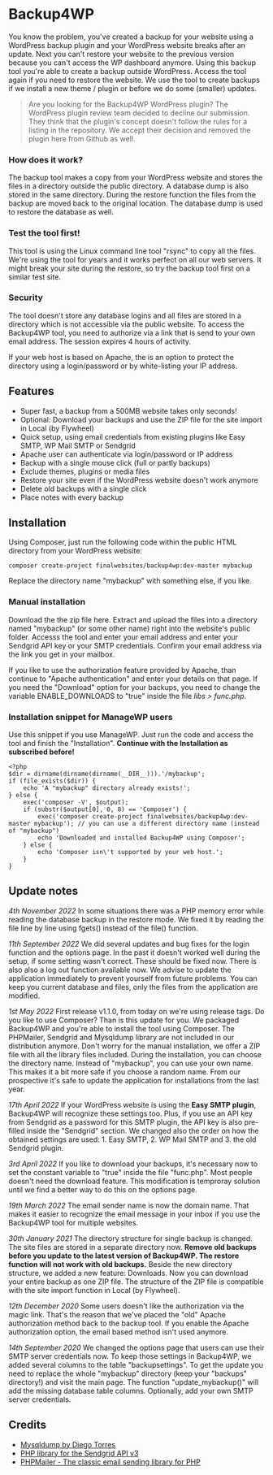 # Backup4WP

You know the problem, you've created a backup for your website using a WordPress backup plugin and your WordPress website breaks after an update. Next you can't restore your website to the previous version because you can't access the WP dashboard anymore.
Using this backup tool you're able to create a backup outside WordPress. Access the tool again if you need to restore the website. We use the tool to create backups if we install a new theme / plugin or before we do some (smaller) updates.

> Are you looking for the Backup4WP WordPress plugin? The WordPress plugin review team decided to decline our submission. They think that the plugin's concept doesn't follow the rules for a listing in the repository. We accept their decision and removed the plugin here from Github as well.

### How does it work?
The backup tool makes a copy from your WordPress website and stores the files in a directory outside the public directory. A database dump is also stored in the same directory. During the restore function the files from the backup are moved back to the original location. The database dump is used to restore the database as well.

### Test the tool first!
This tool is using the Linux command line tool "rsync" to copy all the files. We're using the tool for years and it works perfect on all our web servers. It might break your site during the restore, so try the backup tool first on a similar test site.

### Security
The tool doesn't store any database logins and all files are stored in a directory which is not accessible via the public website. To access the Backup4WP tool, you need to authorize via a link that is send to your own email address. The session expires 4 hours of activity.

If your web host is based on Apache, the is an option to protect the directory using a login/password or by white-listing your IP address.

## Features
* Super fast, a backup from a 500MB website takes only seconds!
* Optional: Download your backups and use the ZIP file for the site import in Local (by Flywheel)
* Quick setup, using email credentials from existing plugins like Easy SMTP, WP Mail SMTP or Sendgrid
* Apache user can authenticate via login/password or IP address
* Backup with a single mouse click (full or partly backups)
* Exclude themes, plugins or media files
* Restore your site even if the WordPress website doesn't work anymore
* Delete old backups with a single click
* Place notes with every backup

## Installation

Using Composer, just run the following code within the public HTML directory from your WordPress website:

```
composer create-project finalwebsites/backup4wp:dev-master mybackup
```

Replace the directory name "mybackup" with something else, if you like.

### Manual installation

Download the the zip file here. Extract and upload the files into a directory named "mybackup" (or some other name) right into the website's public folder. Accesss the tool and enter your email address and enter your Sendgrid API key or your SMTP credentials. Confirm your email address via the link you get in your mailbox.

If you like to use the authorization feature provided by Apache, than continue to "Apache authentication" and enter your details on that page. If you need the "Download" option for your backups, you need to change the variable ENABLE_DOWNLOADS to "true" inside the file *libs > func.php*.

### Installation snippet for ManageWP users

Use this snippet if you use ManageWP. Just run the code and access the tool and finish the "Installation". **Continue with the Installation as subscribed before!**

    <?php
    $dir = dirname(dirname(dirname(__DIR__))).'/mybackup';
    if (file_exists($dir)) {
    	echo 'A "mybackup" directory already exists!';
    } else {
        exec('composer -V', $output);
        if (substr($output[0], 0, 8) == 'Composer') {
    		exec('composer create-project finalwebsites/backup4wp:dev-master mybackup'); // you can use a different directory name (instead of "mybackup")
            echo 'Downloaded and installed Backup4WP using Composer';
    	} else {
    		echo 'Composer isn\'t supported by your web host.';
    	}
    }


## Update notes

*4th November 2022*
In some situations there was a PHP memory error while reading the database backup in the restore mode. We fixed it by reading the file line by line using fgets() instead of the file() function.

*11th September 2022*
We did several updates and bug fixes for the login function and the options page. In the past it doesn't worked well during the setup, if some setting wasn't correct. These should be fixed now. There is also also a log out function available now. We advise to update the application immediately to prevent yourself from future problems. You can keep you current database and files, only the files from the application are modified.

*1st May 2022*
First release v1.1.0, from today on we're using release tags. Do you like to use Composer? Than is this update for you. We packaged Backup4WP and you're able to install the tool using Composer. The PHPMailer, Sendgrid and Mysqldump library are not included in our distribution anymore. Don't worry for the manual installation, we offer a ZIP file with all the library files included. During the installation, you can choose the directory name. Instead of "mybackup", you can use your own name. This makes it a bit more safe if you choose a random name. From our prospective it's safe to update the application for  installations from the last year.

*17th April 2022*
If your WordPress website is using the **Easy SMTP plugin**, Backup4WP will recognize these settings too. Plus, if you use an API key from Sendgrid as a password for this SMTP plugin, the API key is also pre-filled inside the "Sendgrid" section. We changed also the order on how the obtained settings are used: 1. Easy SMTP, 2. WP Mail SMTP and 3. the old Sendgrid plugin.

*3rd April 2022*
If you like to download your backups, it's necessary now to set the constant variable to "true" inside the file "func.php". Most people doesn't need the download feature. This modification is temproray solution until we find a better way to do this on the options page.

*19th March 2022*
The email sender name is now the domain name. That makes it easier to recognize the email message in your inbox if you use the Backup4WP tool for multiple websites.

*30th January 2021*
The directory structure for single backup is changed. The site files are stored in a separate directory now. **Remove old backups before you update to the latest version of Backup4WP. The restore function will not work with old backups.** Beside the new directory structure, we added a new feature: Downloads. Now you can download your entire backup as one ZIP file. The structure of the ZIP file is compatible with the site import function in Local (by Flywheel).

*12th December 2020*
Some users doesn't like the authorization via the magic link. That's the reason that we've placed the "old" Apache authorization method back to the backup tool. If you enable the Apache authorization option, the email based method isn't used anymore.

*14th September 2020*
We changed the options page that users can use their SMTP server credentials now. To keep those settings in Backup4WP, we added several columns to the table "backupsettings". To get the update you need to replace the whole "mybackup" directory (keep your "backups" directory!) and visit the main page. The function "update_mybackup()" will add the missing database table columns. Optionally, add your own SMTP server credentials.

## Credits
* [Mysqldump by Diego Torres](https://github.com/ifsnop/mysqldump-php)
* [PHP library for the Sendgrid API v3](https://github.com/sendgrid/sendgrid-php/)
* [PHPMailer - The classic email sending library for PHP](https://github.com/PHPMailer/PHPMailer)
